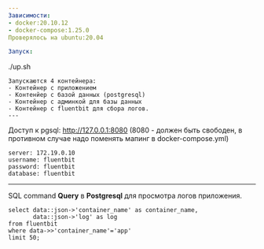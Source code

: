 ```yaml
---
Зависимости:
- docker:20.10.12
- docker-compose:1.25.0
Проверялось на ubuntu:20.04

Запуск:
```
./up.sh
```
Запускаются 4 контейнера:
- Контейнер с приложением
- Контенйер с базой данных (postgresql)
- Контейнер с админкой для базы данных
- Контейнер с fluentbit для сбора логов.
---
```

Доступ к pgsql:
http://127.0.0.1:8080 (8080 - должен быть свободен, в противном случае надо поменять мапинг в docker-compose.yml)
```
server: 172.19.0.10
username: fluentbit
password: fluentbit
database: fluentbit
```
---
SQL command
**Query** в **Postgresql** для просмотра логов приложения.
```
select data::json->'container_name' as container_name,
       data::json->'log' as log
from fluentbit
where data->>'container_name'='app'
limit 50;
```
